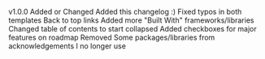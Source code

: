 v1.0.0
Added or Changed
Added this changelog :)
Fixed typos in both templates
Back to top links
Added more "Built With" frameworks/libraries
Changed table of contents to start collapsed
Added checkboxes for major features on roadmap
Removed
Some packages/libraries from acknowledgements I no longer use
